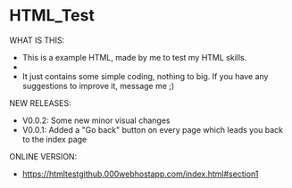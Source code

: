 # HTML_Test
WHAT IS THIS:
- This is a example HTML, made by me to test my HTML skills.
-
- It just contains some simple coding, nothing to big. If you have any suggestions to improve it, message me ;)

NEW RELEASES:
- V0.0.2: Some new minor visual changes
- V0.0.1: Added a "Go back" button on every page which leads you back to the index page

ONLINE VERSION:
- https://htmltestgithub.000webhostapp.com/index.html#section1
